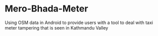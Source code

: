 Mero-Bhada-Meter
================

Using OSM data in Android to provide users with a tool to deal with taxi meter tampering that is seen in Kathmandu Valley
